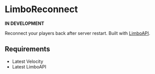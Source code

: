 # LimboReconnect
**IN DEVELOPMENT**

Reconnect your players back after server restart. Built with [LimboAPI](https://github.com/elytrium/limboapi).

## Requirements
<ul>
	<li>Latest Velocity</li>
	<li>Latest LimboAPI</li>
</ul>
